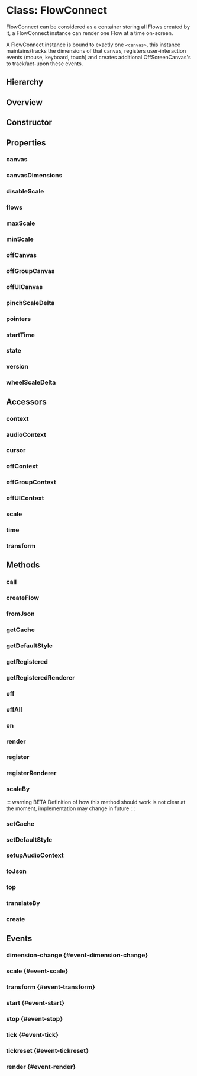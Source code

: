# Class: FlowConnect

FlowConnect can be considered as a container storing all <Ref to="./flow">Flows</Ref> created by it, a FlowConnect instance can render one Flow at a time on-screen.

A FlowConnect instance is bound to exactly one <code>&lt;canvas&gt;</code>, this instance maintains/tracks the dimensions of that canvas, registers user-interaction events (mouse, keyboard, touch) and creates additional OffScreenCanvas's to track/act-upon these events.

## Hierarchy

<Hierarchy :extend="{name: 'Hooks', link: './hooks.html'}" />

## Overview

<Overview :data="data" />

## Constructor

<Method type="constructor">
  <template v-slot:signature>
    new FlowConnect(<strong>mount?: </strong><em>HTMLCanvasElement</em> | <em>HTMLDivElement</em>):
    <em><Ref to="#class-flowconnect">FlowConnect</Ref></em>
  </template>
  <template v-slot:params>
    <Param name="mount?"><em>HTMLCanvasElement</em> | <em>HTMLDivElement</em></Param>
    HTML element (div or canvas) on which FlowConnect will render <Ref to="./flow">Flows</Ref>, if no mount is provided, a new canvas element will be created and attached to document body
  </template>
</Method>

## Properties

### canvas

<Property type="property" name="canvas">
  <template v-slot:type>
    <em>HTMLCanvasElement</em>
  </template>
  <template v-slot:desc>
    Reference to the canvas element on which the <Ref to="./flow">Flows</Ref> are rendered
  </template>
</Property>

### canvasDimensions

<Property type="property" name="canvasDimensions">
  <template v-slot:type>
    <em><Ref to="../interfaces/dimension">Dimension</Ref></em>
  </template>
  <template v-slot:desc>
    Canvas's absolute position and dimension from viewport origin (top-left)
  </template>
  <template v-slot:default>

```js:no-line-numbers
{ top: 0, left: 0, width: 0, height: 0 }
```

  </template>
</Property>

### disableScale

<Property type="property" name="disableScale">
  <template v-slot:type>
    <em>boolean</em>
  </template>
  <template v-slot:desc>
    Disables zoom in/out (or pinch on touch devices)
  </template>
  <template v-slot:default>false</template>
</Property>

### flows

<Property type="property" name="flows">
  <template v-slot:type>
    <em><Ref to="./flow">Flow</Ref>[]</em>
  </template>
  <template v-slot:desc>
    Reference to all the flows created by a <Ref to="./flow-connect">FlowConnect</Ref> instance
  </template>
  <template v-slot:default>[]</template>
</Property>

### maxScale

<Property type="property" name="maxScale">
  <template v-slot:type>
    <em>number</em>
  </template>
  <template v-slot:default>5</template>
</Property>

### minScale

<Property type="property" name="minScale">
  <template v-slot:type>
    <em>number</em>
  </template>
  <template v-slot:default>0.1</template>
</Property>

### offCanvas

<Property type="property" name="offCanvas">
  <template v-slot:type>
    <em>HTMLCanvasElement</em> | <em>OffscreenCanvas</em>
  </template>
  <template v-slot:desc>
    An offscreen canvas created by FlowConnect for rendering color hit-maps of <Ref to="./node">Nodes</Ref>
    <img alt="Node hit-map" class="zoomable my-1" src="/images/node-hit-map.png" />
  </template>
</Property>

### offGroupCanvas

<Property type="property" name="offGroupCanvas">
  <template v-slot:type>
    <em>HTMLCanvasElement</em> | <em>OffscreenCanvas</em>
  </template>
  <template v-slot:desc>
    An offscreen canvas created by FlowConnect for rendering color hit-maps of <Ref to="./group">Groups</Ref>
    <img alt="Group hit-map" class="zoomable my-1" src="/images/group-hit-map.png" />
  </template>
</Property>

### offUICanvas

<Property type="property" name="offUICanvas">
  <template v-slot:type>
    <em>HTMLCanvasElement</em> | <em>OffscreenCanvas</em>
  </template>
  <template v-slot:desc>
    An offscreen canvas created by FlowConnect for rendering color hit-maps for <Ref to="./ui-node">UINodes</Ref> and <Ref to="./terminal">Terminals</Ref> of <Ref to="./node">Nodes</Ref>
    <img alt="UI hit-map" class="zoomable my-1" src="/images/ui-hit-map.png" />
  </template>
</Property>

### pinchScaleDelta

<Property type="property" name="pinchScaleDelta">
  <template v-slot:type>
    <em>number</em>
  </template>
  <template v-slot:desc>
    Amount of zoom in every pinch event, can be used as sensitivity control.<br/>
    Value must be greater than 1.0
  </template>
  <template v-slot:default>1.02</template>
</Property>

### pointers

<Property type="property" name="pointers">
  <template v-slot:type>
    <em><Ref to="../interfaces/pointer">Pointer</Ref>[]</em>
  </template>
  <template v-slot:desc>
  Currently active pointers in any user-interaction (mouse or touch).

For e.g. while pinching (zooming) on touch devices, this array will contain two pointers each representing an individual touch.

While on mouse based devices, this array will only contain one pointer representing the mouse cursor at any given time.
</template>
<template v-slot:default>[]</template>
</Property>

### startTime

<Property type="property" name="startTime">
  <template v-slot:type>
    <em>number</em>
  </template>
  <template v-slot:desc>
    Time (in ms) when one or more flows created by this FlowConnect instance was started
  </template>
  <template v-slot:default>-1</template>
</Property>

### state

<Property type="property" name="state">
  <template v-slot:type>
    <em><Ref to="../enums/flow-connect-state">FlowConnectState</Ref></em>
  </template>
  <template v-slot:default>
    <Ref to="../enums/flow-connect-state">FlowConnectState</Ref>.<Ref to="../enums/flow-connect-state#stopped">Stopped</Ref>
  </template>
</Property>

### version

<Property type="property" name="version" :extras="['readonly']">
  <template v-slot:type>
    <em>string</em>
  </template>
  <template v-slot:desc>
    FlowConnect version
  </template>
</Property>

### wheelScaleDelta

<Property type="property" name="wheelScaleDelta">
  <template v-slot:type>
    <em>number</em>
  </template>
  <template v-slot:desc>
    Amount of zoom in every mouse wheel/scroll event, can be used as sensitivity control.<br/>
    Value must be greater than 1.0
  </template>
  <template v-slot:default>1.05</template>
</Property>

## Accessors

### context

<Property type="accessor" name="context" :extras="['readonly']">
  <template v-slot:type>
    <em>CanvasRenderingContext2D</em>
  </template>
  <template v-slot:desc>
    Rendering context of <Ref to="#canvas">canvas</Ref>
  </template>
</Property>

### audioContext

<Property type="accessor" name="audioContext" :extras="['readonly']">
  <template v-slot:type>
    <em>AudioContext</em>
  </template>
</Property>

### cursor

<Property type="accessor" name="cursor">
  <template v-slot:type>
    <em>string</em>
  </template>
  <template v-slot:desc>
    CSS property of <Ref to="#canvas">canvas</Ref>
  </template>
</Property>

### offContext

<Property type="accessor" name="offContext" :extras="['readonly']">
  <template v-slot:type>
    <em>CanvasRenderingContext2D</em> | <em>OffscreenCanvasRenderingContext2D</em>
  </template>
  <template v-slot:desc>
    Rendering context of <Ref to="#offcanvas">offCanvas</Ref>
  </template>
</Property>

### offGroupContext

<Property type="accessor" name="offGroupContext" :extras="['readonly']">
  <template v-slot:type>
    <em>CanvasRenderingContext2D</em> | <em>OffscreenCanvasRenderingContext2D</em>
  </template>
  <template v-slot:desc>
    Rendering context of <Ref to="#offgroupcanvas">offGroupCanvas</Ref>
  </template>
</Property>

### offUIContext

<Property type="accessor" name="offUIContext" :extras="['readonly']">
  <template v-slot:type>
    <em>CanvasRenderingContext2D</em> | <em>OffscreenCanvasRenderingContext2D</em>
  </template>
  <template v-slot:desc>
    Rendering context of <Ref to="#offuicanvas">offUICanvas</Ref>
  </template>
</Property>

### scale

<Property type="accessor" name="scale" :extras="['readonly']">
  <template v-slot:type>
    <em>number</em>
  </template>
  <template v-slot:desc>
    Current scale value as specified by <Ref to="#transform">transform</Ref>
  </template>
</Property>

### time

<Property type="accessor" name="time" :extras="['readonly']">
  <template v-slot:type>
    <em>number</em>
  </template>
  <template v-slot:desc>
    No. of milliseconds passed since the start of one or more <Ref to="./flow">Flows</Ref>
  </template>
</Property>

### transform

<Property type="accessor" name="transform" :extras="['readonly']">
  <template v-slot:type>
    <em>DOMMatrix</em>
  </template>
  <template v-slot:desc>
    Current transformation matrix of all the canvases
  </template>
</Property>

## Methods

### call

<Method type="method-inherited">
  <template v-slot:signature>
    call(<strong>eventKey: </strong><em>string</em>, <strong>...args: </strong><em>any</em>):
    <em>void</em>
  </template>
  <template v-slot:inherit>
    <Icon type="inherited" />from <Ref to="./hooks">Hooks</Ref>.<Ref to="./hooks#call">call</Ref>
  </template>
</Method>

### createFlow

<Method type="method">
  <template v-slot:signature>
    createFlow(<strong>options?: </strong><em><Ref to="../interfaces/flow-options">FlowOptions</Ref></em>):
    <em><Ref to="./flow">Flow</Ref></em>
  </template>
  <template v-slot:params>
    <Param name="options?">
    <em><Ref to="../interfaces/flow-options">FlowOptions</Ref></em>
  <template v-slot:default-value>

```js
{
  name: 'New Flow',
  rules: {},
  terminalColors: {}
}
```

  </template>
  </Param>
  </template>
  <template v-slot:return>
    <em><Ref to="./flow">Flow</Ref></em>
  </template>
  <template v-slot:example>

```js:no-line-numbers
let flow = flowConnect.createFlow({
  name: "Example Flow",
  rules: {
    r: ["r", "image"],
    g: ["g", "image"],
    b: ["b", "image"]
    image: ['image']
  },
  terminalColors: {
    r: '#ff0000',
    g: '#00ff00',
    b: '#0000ff',
    image: 'purple'
  }
});
```

  </template>
</Method>

### fromJson

<Method type="method-async">
  <template v-slot:signature>
    fromJson(
      <strong>json: </strong><em>string</em>,
      <Optional class="mr-0p5"/><strong>receive?: </strong><em><Ref to="../interfaces/data-fetch-provider">DataFetchProvider</Ref></em>
    ):
    <em>Promise&lt;<Ref to="./flow">Flow</Ref>&gt;</em>
  </template>
  <template v-slot:desc>
    Creates a flow from json string
  </template>
  <template v-slot:params>
    <Param name="json"><em>string</em></Param>
    Expected schema is <Ref to="../interfaces/serialized-flow">SerializedFlow</Ref>
    <Param name="receive?"><em><Ref to="/reference/api/interfaces/data-fetch-provider">DataFetchProvider</Ref></em></Param>
    A developer implemented function abstracting the retrieval of externally stored files that are being referenced in a flow.
  </template>
  <template v-slot:return>
    <em><Ref to="./flow">Flow</Ref></em>
  </template>
</Method>

### getCache

<Method type="method">
  <template v-slot:signature>
    getCache(
      <strong>type: </strong><em>keyof <Ref to="../interfaces/flow-connect-cache-keys">FlowConnectCacheKeys</Ref></em>,
      <strong>key: </strong><em>valueof <Ref to="../interfaces/flow-connect-cache-keys">FlowConnectCacheKeys</Ref></em>
    ):
    <em>valueof <Ref to="../interfaces/flow-connect-cache-values">FlowConnectCacheValues</Ref></em>
  </template>
  <template v-slot:desc>
    Retrieves a cached entity.
  </template>
  <template v-slot:params>
    <Param name="type"><em>keyof <Ref to="../interfaces/flow-connect-cache-keys">FlowConnectCacheKeys</Ref></em></Param>
    As of current version caching of only array-buffers and audio-buffers are supported.
    <Param name="key"><em>valueof <Ref to="../interfaces/flow-connect-cache-keys">FlowConnectCacheKeys</Ref></em></Param>
    Key that was used while caching.
  </template>
  <template v-slot:return>
    <em>valueof <Ref to="../interfaces/flow-connect-cache-values">FlowConnectCacheValues</Ref></em>
  </template>
</Method>

### getDefaultStyle

<Method type="method">
  <template v-slot:signature>
    getDefaultStyle&lt;T&gt;(
      <strong>type: </strong><em>string(node | ui | connector | group | terminal)</em>,
      <Optional class="mr-0p5"/><strong>name: </strong><em>string</em>
    ):
    <em>T</em>
  </template>
  <template v-slot:desc>
    Retrieves the default style for a given entity
  </template>
  <template v-slot:params>
    <Param name="type"><em>string (node | ui | connector | group | terminal)</em></Param>
    Type of entity for which the default style needs to be retrieved
    <Param name="name?"><em>string</em></Param>
    Name of the entity, only used if type is either 'node' or 'ui'
  </template>
  <template v-slot:return>
    <em>T</em>
  </template>
</Method>

### getRegistered

<Method type="method-static">
  <template v-slot:signature>
    getRegistered&lt;<em>keyof <Ref to="../interfaces/plugin-type">PluginType</Ref></em>&gt;(
      <strong>type: </strong><em>keyof <Ref to="../interfaces/plugin-type">PluginType</Ref></em>,
      <strong>name: </strong><em>string</em>
    ):
    <em>valueof <Ref to="../interfaces/plugin-type">PluginType</Ref></em>
  </template>
  <template v-slot:desc>
    Retrieves the constructor for registered plugin type
  </template>
  <template v-slot:params>
    <Param name="type"><em>keyof <Ref to="../interfaces/plugin-type">PluginType</Ref></em></Param>
    Type of the plugin
    <Param name="name"><em>string</em></Param>
    Name of the plugin
  </template>
  <template v-slot:return>
    <em>valueof <Ref to="../interfaces/plugin-type">PluginType</Ref></em>
  </template>
</Method>

### getRegisteredRenderer

<Method type="method-static">
  <template v-slot:signature>
    getRegisteredRenderer&lt;<em>keyof <Ref to="../interfaces/flow-connect-renderers">FlowConnectRenderers</Ref></em>&gt;(
      <strong>type: </strong><em>keyof <Ref to="../interfaces/flow-connect-renderers">FlowConnectRenderers</Ref></em>
    ):
    <em>valueof <Ref to="../interfaces/flow-connect-renderers">FlowConnectRenderers</Ref></em>
  </template>
  <template v-slot:desc>
    Retrieves the registered custom renderer
  </template>
  <template v-slot:params>
    <Param name="type"><em>keyof <Ref to="../interfaces/flow-connect-renderers">FlowConnectRenderers</Ref></em></Param>
    Type of custom renderer
  </template>
  <template v-slot:return>
    <em>valueof <Ref to="../interfaces/flow-connect-renderers">FlowConnectRenderers</Ref></em>
  </template>
</Method>

### off

<Method type="method-inherited">
  <template v-slot:inherit>
    <Icon type="inherited" />from <Ref to="./hooks">Hooks</Ref>.<Ref to="./hooks#off">off</Ref>
  </template>
</Method>

### offAll

<Method type="method-inherited">
  <template v-slot:inherit>
    <Icon type="inherited" />from <Ref to="./hooks">Hooks</Ref>.<Ref to="./hooks#offall">offAll</Ref>
  </template>
</Method>

### on

<Method type="method-inherited">
  <template v-slot:inherit>
    <Icon type="inherited" />from <Ref to="./hooks">Hooks</Ref>.<Ref to="./hooks#on">on</Ref>
  </template>
</Method>

### render

<Method type="method">
  <template v-slot:signature>
    render(<strong>flow: </strong><em><Ref to="./flow">Flow</Ref></em>):
    <em>void</em>
  </template>
  <template v-slot:desc>
    Starts rendering the flow on <Ref to="#canvas">canvas</Ref> irrespective of whether the given flow is a root flow or a <Ref to="./subflow-node">subflow</Ref>
  </template>
  <template v-slot:params>
    <Param name="flow"><em><Ref to="./flow">Flow</Ref></em></Param>
  </template>
  <template v-slot:return>
    <em>void</em>
  </template>
</Method>

### register

<Method type="method-static">
  <template v-slot:signature>
    register&lt;keyof <em><Ref to="../interfaces/plugin-type">PluginType</Ref></em>&gt;(
      <strong>metadata: </strong><em><Ref to="../interfaces/plugin-metadata">PluginMetadata</Ref></em>,
      <strong>executor: </strong><em>valueof <Ref to="../interfaces/plugin-type">PluginType</Ref></em>
    ):
    <em>boolean</em>
  </template>
  <template v-slot:desc>
    Registers a plugin globally of given type and name specified in the metadata along with its constructor.
  </template>
  <template v-slot:params>
    <Param name="metadata"><em><Ref to="../interfaces/plugin-metadata">PluginMetadata</Ref></em></Param>
    The plugin metadata specifying the type of the plugin and its name to be registered
    <Param name="executor"><em>valueof <Ref to="../interfaces/plugin-type">PluginType</Ref></em></Param>
    The plugin constructor
  </template>
  <template v-slot:return>
    <em>boolean</em>
  </template>
</Method>

### registerRenderer

<Method type="method-static">
  <template v-slot:signature>
    registerRenderer&lt;keyof <em><Ref to="../interfaces/flow-connect-renderers">FlowConnectRenderers</Ref></em>&gt;(
      <strong>type: </strong>keyof <em><Ref to="../interfaces/flow-connect-renderers">FlowConnectRenderers</Ref></em>,
      <strong>renderer: </strong>valueof <em><Ref to="../interfaces/flow-connect-renderers">FlowConnectRenderers</Ref></em>
    ):
    <em>boolean</em>
  </template>
  <template v-slot:desc>
    Registers a plugin globally of given type and name specified in the metadata along with its constructor.
  </template>
  <template v-slot:params>
    <Param name="type">keyof <em><Ref to="../interfaces/flow-connect-renderers">FlowConnectRenderers</Ref></em></Param>
    The type of the custom renderer to register
    <Param name="renderer">valueof <em><Ref to="../interfaces/flow-connect-renderers">FlowConnectRenderers</Ref></em></Param>
    The custom renderer to register
  </template>
  <template v-slot:return>
    <em>boolean</em>
  </template>
</Method>

### scaleBy

::: warning BETA
Definition of how this method should work is not clear at the moment, implementation may change in future
:::

<Method type="method">
  <template v-slot:signature>
    scaleBy(<strong>scale: </strong><em>number</em>, <strong>scaleOrigin: </strong><em><Ref to="./vector">Vector</Ref></em>):
    <em>void</em>
  </template>
  <template v-slot:desc>
    Scales the <Ref to="#canvas">canvas</Ref> programmatically
  </template>
  <template v-slot:params>
    <Param name="scale"><em>number</em></Param>
    <Param name="scaleOrigin"><em><Ref to="./vector">Vector</Ref></em></Param>
  </template>
  <template v-slot:return>
    <em>void</em>
  </template>
</Method>

### setCache

<Method type="method">
  <template v-slot:signature>
    setCache&lt;keyof <em><Ref to="../interfaces/flow-connect-cache-keys">FlowConnectCacheKeys</Ref></em>&gt;(
      <strong>type: </strong>keyof <em><Ref to="../interfaces/flow-connect-cache-keys">FlowConnectCacheKeys</Ref></em>,
      <strong>key: </strong>valueof <em><Ref to="../interfaces/flow-connect-cache-keys">FlowConnectCacheKeys</Ref></em>,
      <strong>cache: </strong>valueof <em><Ref to="../interfaces/flow-connect-cache-values">FlowConnectCacheValues</Ref></em>
    ):
    <em>void</em>
  </template>
  <template v-slot:desc>
    Sets a value in cache corresponding to given type and key.
  </template>
  <template v-slot:params>
    <Param name="type">keyof <em><Ref to="../interfaces/flow-connect-cache-keys">FlowConnectCacheKeys</Ref></em></Param>
    The type of the value to be cached
    <Param name="key">valueof <em><Ref to="../interfaces/flow-connect-cache-keys">FlowConnectCacheKeys</Ref></em></Param>
    The key against which the given value needs to be cached.
    <Param name="cache">valueof <em><Ref to="../interfaces/flow-connect-cache-values">FlowConnectCacheValues</Ref></em></Param>
    The value to cache
  </template>
  <template v-slot:return>
    <em>void</em>
  </template>
</Method>

### setDefaultStyle

<Method type="method">
  <template v-slot:signature>
    setDefaultStyle&lt;T&gt;(
      <strong>type: </strong><em>string(node | ui | connector | group | terminal)</em>,
      <strong>style: </strong><em>T</em>
    ):
    <em>void</em>
    <br/>
    <br/>
    setDefaultStyle&lt;T&gt;(
      <strong>type: </strong><em>string(node | ui | connector | group | terminal)</em>,
      <strong>style: </strong><em>T</em>,
      <strong>name: </strong><em>string</em>
    ):
    <em>void</em>
  </template>
  <template v-slot:desc>
    Sets the default style for the given type either globally or in case of 'node' and 'ui' specific to the provided type name.
  </template>
  <template v-slot:params>
    <Param name="type"><em>string(node | ui | connector | group | terminal)</em></Param>
    The type of the entity for which the default style needs to be set
    <Param name="style"><em>T</em></Param>
    The style to set as default
    <Param name="name"><em>string</em></Param>
    The type name in case the type is 'node' or 'ui'
  </template>
  <template v-slot:return>
    <em>void</em>
  </template>
</Method>

### setupAudioContext

<Method type="method-async">
  <template v-slot:signature>
    setupAudioContext():
    <em>Promise&lt;void&gt;</em>
  </template>
  <template v-slot:desc>
    Creates an AudioContext if not already created, generates and loads utility AudioWorklets mainly used by <Ref to="../../standard-nodes/audio">StandardNodes.Audio</Ref> module

::: warning Note
If FlowConnect is created using its static <Ref to="#create">create</Ref> method, this method gets called automatically
:::

If a FlowConnect instance is created using the <Ref to="#constructor">constructor</Ref>, this method will not be called and AudioContext with all its utility AudioWorklets may not be present, which is good for a scenario where you don't need WebAudio support right away at the time of FlowConnect instantiation but require it at a later stage or on user-demand, in which case this method can come in handy.
</template>
<template v-slot:return><em>Promise&lt;void&gt;</em></template>
</Method>

### toJson

<Method type="method">
  <template v-slot:signature>
    toJson(
      <strong>flow: </strong><em><Ref to="./flow">Flow</Ref></em>,
      <Optional class="mr-0p5"/><strong>persist?: </strong><em><Ref to="../interfaces/data-persistence-provider">DataPersistenceProvider</Ref></em>
    ):
    <em>string</em>
  </template>
  <template v-slot:desc>
    Serializes a flow to a json string
  </template>
  <template v-slot:params>
    <Param name="flow"><em><Ref to="./flow">Flow</Ref></em></Param>
    <Param name="persist?"><em><Ref to="/reference/api/interfaces/data-persistence-provider">DataPersistenceProvider</Ref></em></Param>
    A developer implemented function abstracting where and how the externally referenced files are stored.
  </template>
  <template v-slot:return>
    <em>string</em> (<Ref to="../interfaces/serialized-flow">SerializedFlow</Ref> schema)
  </template>
</Method>

### top

<Method type="method">
  <template v-slot:signature>
    top(): <em>void</em>
  </template>
  <template v-slot:desc>
  Renders the root flow of the flow-tree.

A flow-tree gets created if you have nested flows which can be achieved using <Ref to="./subflow-node">SubFlowNodes</Ref>

A root Flow is one which sits at the top of this tree, or in other words, its a Flow from which all the other flows and subflows were created.
</template>
<template v-slot:return>
<em>void</em>
</template>
<template v-slot:example>

```js:no-line-numbers
let a = flowConnect.createFlow({ name: 'Flow A' });
let b = flowConnect.createFlow({ name: 'Flow B' });
let c = flowConnect.createFlow({ name: 'Flow C' });
a.addSubFlow(b);
a.addSubFlow(c);
let d = flowConnect.createFlow({ name: 'Flow D' });
b.addSubFlow(d);
let e = flowConnect.createFlow({ name: 'Flow E' });
let f = flowConnect.createFlow({ name: 'Flow F' });
c.addSubFlow(e);
c.addSubFlow(f);
```

  <img alt="Flow-tree" src="/images/flow-tree.png" />

If for e.g. Flow D is currently being rendered on <Ref to="#canvas">canvas</Ref> then calling this method would start rendering Flow A instead (which is the root flow)
</template>
</Method>

### translateBy

<Method type="method">
  <template v-slot:signature>
    translateBy(<strong>delta: </strong><em><Ref to="./vector">Vector</Ref></em>):
    <em>void</em>
  </template>
  <template v-slot:desc>
    Translates (pans) the <Ref to="#canvas">canvas</Ref> programmatically
  </template>
  <template v-slot:params>
    <Param name="delta"><em><Ref to="./vector">Vector</Ref></em></Param>
  </template>
  <template v-slot:return>
    <em>void</em>
  </template>
</Method>

### create

<Method type="method-static-async">
  <template v-slot:signature>
    create(<strong>mount?: </strong><em>HTMLCanvasElement</em> | <em>HTMLDivElement</em>):
    <em>Promise&lt;<Ref to="#class-flowconnect">FlowConnect</Ref>&gt;</em>
  </template>
  <template v-slot:desc>
  Creates a FlowConnect instance with WebAudio support (AudioContext and utility AudioWorklets) already setup

See also <Ref to="#setupaudiocontext">setupAudioContext</Ref> to get more info on how this is different than just creating a FlowConnect using its <Ref to="#constructor">constructor</Ref>.
</template>
<template v-slot:params>

<Param name="mount?"><em>HTMLCanvasElement</em> | <em>HTMLDivElement</em></Param>
</template>
<template v-slot:return>
<em>Promise&lt;<Ref to="#class-flowconnect">FlowConnect</Ref>&gt;</em>
</template>
</Method>

## Events

### dimension-change <Icon type="event" /> {#event-dimension-change}

<Event type="event">
  <template v-slot:desc>
    When dimensions (width/height) of <Ref to="#canvas">canvas</Ref> changes.
  </template>
</Event>

### scale <Icon type="event" /> {#event-scale}

<Event type="event">
  <template v-slot:desc>
    When zoom in/out happens.
  </template>
</Event>

### transform <Icon type="event" /> {#event-transform}

<Event type="event">
  <template v-slot:desc>
    When either dimension changes or pan/zoom happens.
  </template>
</Event>

### start <Icon type="event" /> {#event-start}

<Event type="event">
  <template v-slot:desc>
    When any one of the <Ref to="./flow">Flows</Ref> created by this FlowConnect instance starts execution.
  </template>
</Event>

### stop <Icon type="event" /> {#event-stop}

<Event type="event">
  <template v-slot:desc>
    When all the <Ref to="./flow">Flows</Ref> created by this FlowConnect instance stops execution. 
  </template>
</Event>

### tick <Icon type="event" /> {#event-tick}

<Event type="event">
  <template v-slot:desc>
    When a virtual unit time passes.
  </template>
</Event>

### tickreset <Icon type="event" /> {#event-tickreset}

<Event type="event">
  <template v-slot:desc>
    When <Ref to="#event-stop">stop</Ref> happens.
  </template>
</Event>

### render <Icon type="event" /> {#event-render}

<Event type="event">
  <template v-slot:desc>
    When a single render cycle of currently rendered flow, completes.
  </template>
</Event>

<script setup>
import data from '../../../../../reflections/api/classes/flow-connect.json';
</script>
